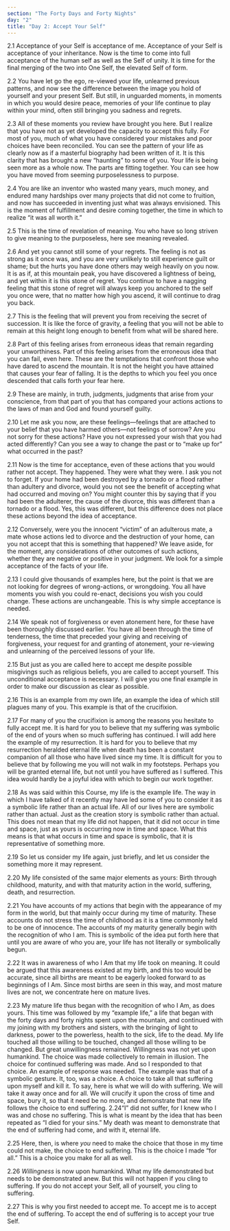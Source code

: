 ```yaml
---
section: "The Forty Days and Forty Nights"
day: "2"
title: "Day 2: Accept Your Self"
---
```


2.1 Acceptance of your Self is acceptance of me. Acceptance of your Self
is acceptance of your inheritance. Now is the time to come into full
acceptance of the human self as well as the Self of unity. It is time
for the final merging of the two into One Self, the elevated Self of
form. 

2.2 You have let go the ego, re-viewed your life, unlearned previous
patterns, and now see the difference between the image you hold of
yourself and your present Self. But still, in unguarded moments, in
moments in which you would desire peace, memories of your life continue
to play within your mind, often still bringing you sadness and regrets.

2.3 All of these moments you review have brought you here. But I realize
that you have not as yet developed the capacity to accept this fully.
For most of you, much of what you have considered your mistakes and poor
choices have been reconciled. You can see the pattern of your life as
clearly now as if a masterful biography had been written of it. It is
this clarity that has brought a new “haunting” to some of you. Your life
is being seen more as a whole now. The parts are fitting together. You
can see how you have moved from seeming purposelessness to purpose.

2.4 You are like an inventor who wasted many years, much money, and
endured many hardships over many projects that did not come to fruition,
and now has succeeded in inventing just what was always envisioned. This
is the moment of fulfillment and desire coming together, the time in
which to realize “it was all worth it.” 

2.5 This is the time of revelation of meaning. You who have so long
striven to give meaning to the purposeless, here see meaning revealed. 

2.6 And yet you cannot still some of your regrets. The feeling is not as
strong as it once was, and you are very unlikely to still experience
guilt or shame; but the hurts you have done others may weigh heavily on
you now. It is as if, at this mountain peak, you have discovered a
lightness of being, and yet within it is this stone of regret. You
continue to have a nagging feeling that this stone of regret will always
keep you anchored to the self you once were, that no matter how high you
ascend, it will continue to drag you back. 

2.7 This is the feeling that will prevent you from receiving the secret
of succession. It is like the force of gravity, a feeling that you will
not be able to remain at this height long enough to benefit from what
will be shared here. 

2.8 Part of this feeling arises from erroneous ideas that remain
regarding your unworthiness. Part of this feeling arises from the
erroneous idea that you can fail, even here.  These are the temptations
that confront those who have dared to ascend the mountain. It is not the
height you have attained that causes your fear of falling. It is the
depths to which you feel you once descended that calls forth your fear
here. 

2.9 These are mainly, in truth, judgments, judgments that arise from
your conscience, from that part of you that has compared your actions
actions to the laws of man and God and found yourself guilty. 

2.10 Let me ask you now, are these feelings—feelings that are attached
to your belief that you have harmed others—not feelings of sorrow? Are
you not sorry for these actions? Have you not expressed your wish that
you had acted differently? Can you see a way to change the past or to
“make up for” what occurred in the past?

2.11 Now is the time for acceptance, even of these actions that you
would rather not accept. They happened. They were what they were. I ask
you not to forget. If your home had been destroyed by a tornado or a
flood rather than adultery and divorce, would you not see the benefit of
accepting what had occurred and moving on? You might counter this by
saying that if you had been the adulterer, the cause of the divorce,
this was different than a tornado or a flood. Yes, this was different,
but this difference does not place these actions beyond the idea of
acceptance. 

2.12 Conversely, were you the innocent “victim” of an adulterous mate, a
mate whose actions led to divorce and the destruction of your home, can
you not accept that this is something that happened?  We leave aside,
for the moment, any considerations of other outcomes of such actions,
whether they are negative or positive in your judgment. We look for a
simple acceptance of the facts of your life. 

2.13 I could give thousands of examples here, but the point is that we
are not looking for degrees of wrong-actions, or wrongdoing. You all
have moments you wish you could re-enact, decisions you wish you could
change. These actions are unchangeable. This is why simple acceptance is
needed. 

2.14 We speak not of forgiveness or even atonement here, for these have
been thoroughly discussed earlier. You have all been through the time of
tenderness, the time that preceded your giving and receiving of
forgiveness, your request for and granting of atonement, your re-viewing
and unlearning of the perceived lessons of your life. 

2.15 But just as you are called here to accept me despite possible
misgivings such as religious beliefs, you are called to accept yourself.
This unconditional acceptance is necessary. I will give you one final
example in order to make our discussion as clear as possible. 

2.16 This is an example from my own life, an example the idea of which
still plagues many of you. This example is that of the crucifixion. 

2.17 For many of you the crucifixion is among the reasons you hesitate
to fully accept me. It is hard for you to believe that my suffering was
symbolic of the end of yours when so much suffering has continued. I
will add here the example of my resurrection. It is hard for you to
believe that my resurrection heralded eternal life when death has been a
constant companion of all those who have lived since my time. It is
difficult for you to believe that by following me you will not walk in
my footsteps. Perhaps you will be granted eternal life, but not until
you have suffered as I suffered.  This idea would hardly be a joyful
idea with which to begin our work together. 

2.18 As was said within this Course, my life is the example life. The
way in which I have talked of it recently may have led some of you to
consider it as a symbolic life rather than an actual life. All of our
lives here are symbolic rather than actual. Just as the creation story
is symbolic rather than actual. This does not mean that my life did not
happen, that it did not occur in time and space, just as yours is
occurring now in time and space. What this means is that what occurs in
time and space is symbolic, that it is representative of something more. 

2.19 So let us consider my life again, just briefly, and let us consider
the something more it may represent. 

2.20 My life consisted of the same major elements as yours: Birth
through childhood, maturity, and with that maturity action in the world,
suffering, death, and resurrection. 

2.21 You have accounts of my actions that begin with the appearance of
my form in the world, but that mainly occur during my time of maturity.
These accounts do not stress the time of childhood as it is a time
commonly held to be one of innocence. The accounts of my maturity
generally begin with the recognition of who I am. This is symbolic of
the idea put forth here that until you are aware of who you are, your
life has not literally or symbolically begun. 

2.22 It was in awareness of who I Am that my life took on meaning. It
could be argued that this awareness existed at my birth, and this too
would be accurate, since all births are meant to be eagerly looked
forward to as beginnings of I Am.  Since most births are seen in this
way, and most mature lives are not, we concentrate here on mature lives. 

2.23 My mature life thus began with the recognition of who I Am, as does
yours. This time was followed by my “example life,” a life that began
with the forty days and forty nights spent upon the mountain, and
continued with my joining with my brothers and sisters, with the
bringing of light to darkness, power to the powerless, health to the
sick, life to the dead. My life touched all those willing to be touched,
changed all those willing to be changed.  But great unwillingness
remained. Willingness was not yet upon humankind. The choice was made
collectively to remain in illusion. The choice for continued suffering
was made. And so I responded to that choice. An example of response was
needed. The example was that of a symbolic gesture. It, too, was a
choice. A choice to take all that suffering upon myself and kill it. To
say, here is what we will do with suffering. We will take it away once
and for all. We will crucify it upon the cross of time and space, bury
it, so that it need be no more, and demonstrate that new life follows
the choice to end suffering.  2.24“I” did not suffer, for I knew who I
was and chose no suffering.  This is what is meant by the idea that has
been repeated as “I died for your sins.” My death was meant to
demonstrate that the end of suffering had come, and with it, eternal
life. 

2.25 Here, then, is where *you* need to make the choice that those in my
time could not make, the choice to end suffering. This is the choice I
made “for all.” This is a choice you make for all as well. 

2.26 *Willingness* is now upon humankind. What my life demonstrated but
needs to be demonstrated anew. But this will not happen if you cling to
suffering. If you do not accept your Self, all of yourself, you cling to
suffering.  

2.27 This is why you first needed to accept me. To accept me is to
accept the end of suffering. To accept the end of suffering is to accept
your true Self.

